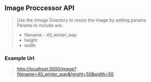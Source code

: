 ## Image Proccessor API

> Use the /image Directory to resize the image by adding params
> Params to include are:
> * filename - 40_winter_way
> * height
> * width

### Example Url
> [http://localhost:3000/image?filename=40_winter_way&height=50&width=50](http://localhost:3000/image?filename=40_winter_way&height=500&width=500)

